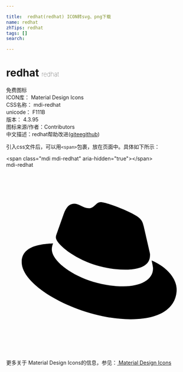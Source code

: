 ```yaml
---

title:  redhat(redhat) ICON转svg、png下载
name: redhat
zhTips: redhat
tags: []
search: 

---
```


# redhat  <small style="font-size: 60%;font-weight: 100">redhat</small>


<div class="detail-page">
<p>
<span><span class="badge-success badge">免费图标</span> </span>
<br/>
<span>
ICON库：
<span class="badge-secondary badge">Material Design Icons</span> 
</span>
<br/>
<span>
CSS名称：
<span class="badge-secondary badge">mdi-redhat</span> 
</span>
<br/>
<span>
unicode：
<span class="badge-secondary badge">F111B</span> 
<copy-btn content='F111B' btn-title=""></copy-btn>
<copy-btn :content='String.fromCodePoint(parseInt("F111B", 16))' btn-title="复制U"></copy-btn>
</span>
<br/>
<span>
版本：
<span class="badge-secondary badge">4.3.95</span> 
</span>
<br/>
<span>图标来源/作者：<span class="badge-light badge">Contributors</span></span> 
<br/>
<span class="zh-detail">中文描述：<span class="badge-primary badge">redhat</span><span class="help-link"><span>帮助改进</span>(<a href="https://gitee.com/liuwave/icon-helper/edit/master/json/material/redhat.json" target="_blank" rel="noopener noreferrer">gitee</a><a href="https://github.com/liuwave/icon-helper/edit/master/json/material/redhat.json" target="_blank" rel="noopener noreferrer">github</a></span>)</span><br/>
</p>
</div>
<div class="alert alert-dark">
  <i class="mdi mdi-redhat mdi-48px"></i>
  <i class="mdi mdi-redhat mdi-36px"></i>
  <i class="mdi mdi-redhat mdi-24px"></i>
  <i class="mdi mdi-redhat mdi-18px"></i>
</div>
<div>
  <p>引入css文件后，可以用<code>&lt;span&gt;</code>包裹，放在页面中。具体如下所示：    
  </p>
  <div class="alert alert-primary" style="font-size: 14px">
    &lt;span class="mdi mdi-redhat" aria-hidden="true"&gt;&lt;/span&gt;
    <copy-btn content='<span class="mdi mdi-redhat" aria-hidden="true"></span>'></copy-btn>
  </div>
  <div class="alert alert-secondary">
    <i class="mdi mdi-redhat"
    style="font-size: 24px"
    aria-hidden="true"></i> mdi-redhat
    <copy-btn content="mdi-redhat" btn-title="复制图标名称"></copy-btn>
  </div>
</div>
<div id="svg" class="svg-wrap">
<svg xmlns="http://www.w3.org/2000/svg" viewBox="0 0 24 24"><path d="M15.34 13.16C16.66 13.16 18.56 12.89 18.56 11.32C18.57 11.2 18.56 11.08 18.53 10.96L17.75 7.56C17.57 6.81 17.41 6.47 16.09 5.81C15.07 5.29 12.85 4.43 12.19 4.43C11.58 4.43 11.4 5.22 10.67 5.22C9.97 5.22 9.45 4.63 8.79 4.63C8.16 4.63 7.75 5.06 7.43 5.94C7.43 5.94 6.55 8.44 6.43 8.8C6.42 8.87 6.41 8.93 6.41 9C6.41 9.97 10.23 13.15 15.34 13.15M18.77 11.96C18.95 12.82 18.95 12.91 18.95 13C18.95 14.5 17.29 15.31 15.12 15.31C10.2 15.31 5.89 12.43 5.89 10.53C5.89 10.26 5.95 10 6.05 9.76C4.28 9.84 2 10.16 2 12.18C2 15.5 9.84 19.57 16.05 19.57C20.81 19.57 22 17.42 22 15.72C22 14.38 20.85 12.86 18.77 11.96" /></svg>
</div>
<detail full-name='mdi-redhat'></detail>
    
<div><p>更多关于 Material Design Icons的信息，参见：<a target="_blank" href="https://iconhelper.cn/material.html"> Material Design Icons</a>
</p></div>

